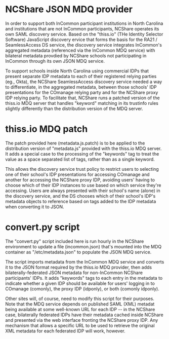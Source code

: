 # NCShare JSON MDQ provider

In order to support both InCommon participant institutions in North Carolina and institutions that are not InCommon participants, NCShare operates its own SAML discovery service.  Based on the "thiss.io" (THe Identity Selector Software) JavaScript discovery ervice that forms the basis for the RA21 / SeamlessAccess DS service, the discovery service integrates InCommon's aggregated metadata (referenced via the InCommon MDQ service) with bilateral metadata provdied by NCShare schools not participating in InCommon through its own JSON MDQ service.

To support schools inside North Carolina using commercial IDPs that present separate IDP metadata to each of their registered relying parties (eg., Okta), the NCShare SeamlessAccess discovery service needed a way to differentiate, in the aggregated metadata, between those schools' IDP presentations for the COmanage relying party and for the NCShare proxy IDP relying party.  To facilitate that, NCShare runs a patched version of the thiss.io MDQ server that handles "keyword" matching in its trustinfo rules slightly differently than the distribution version of the MDQ server. 

# thiss.io MDQ patch

The patch provided here (metadata.js.patch) is to be applied to the distribution version of "metadata.js" provided with the thiss.io MDQ server.  It adds a special case to the processing of the "keywords" tag to treat the value as a space separated list of tags, rather than as a single keyword.

This allows the discovery service trust policy to restrict users to selecting one of their school's IDP presentations for accessing COmanage and another for accessing the NCShare proxy IDP, avoiding users' having to choose which of their IDP instances to use based on which service they're accessing.  Users are always presented with their school's name (alone) in the discovery service, and the DS chooses which of their school's IDP's metadata objects to reference based on tags added to the IDP metadata when converting it to JSON.

# convert.py script

The "convert.py" script included here is run hourly in the NCShare environment to update a file (incommon.json) that's mounted into the MDQ container as "/etc/metadata.json" to populate the JSON MDQ service. 

The script imports metadata from the InCommon MDQ service and converts it to the JSON format required by the thiss.io MDQ provider, then adds bilaterally-federated JSON metadata for non-InCommon NCShare participants' IDPs.  It adds "keywords" tags to each entry in the metadata to indicate whether a given IDP should be available for users' logging in to COmanage (comonly), the proxy IDP (idponly), or both (comonly idponly).  

Other sites will, of course, need to modify this script for their purposes.  Note that the MDQ service depends on published SAML (XML) metadat being available at some well-known URL for each IDP -- in the NCShare case, bilaterally federated IDPs have their metadata cached inside NCShare and presented via the web interface fronting the NCShare proxy IDP.  Any mechanism that allows a specific URL to be used to retrieve the original XML metadata for each federated IDP will work, however.

# 
